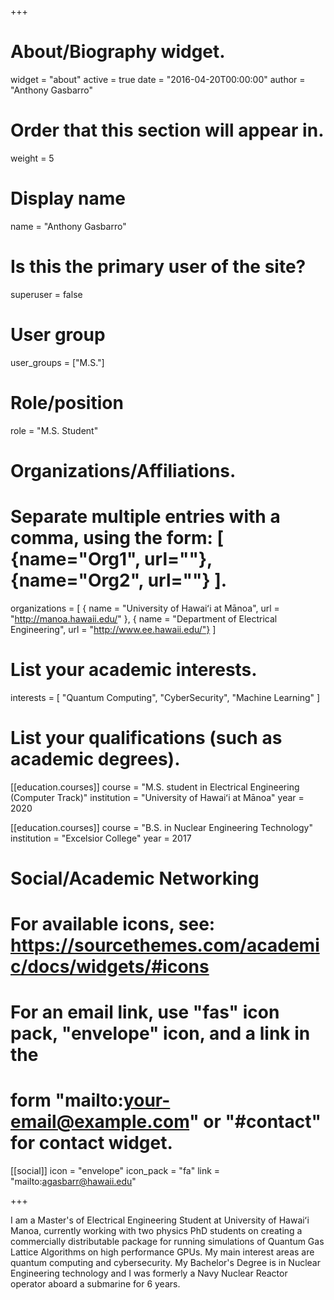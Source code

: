 +++

# About/Biography widget.
widget = "about"
active = true
date = "2016-04-20T00:00:00"
author = "Anthony Gasbarro"

# Order that this section will appear in.
weight = 5

# Display name
name = "Anthony Gasbarro"

# Is this the primary user of the site?
superuser = false

# User group
user_groups = ["M.S."]

# Role/position
role = "M.S. Student"

# Organizations/Affiliations.
# Separate multiple entries with a comma, using the form: [ {name="Org1", url=""}, {name="Org2", url=""} ].
organizations = [ { name = "University of Hawaiʻi at Mānoa", url = "http://manoa.hawaii.edu/" }, { name = "Department of Electrical Engineering", url = "http://www.ee.hawaii.edu/"} ]

# List your academic interests.
interests = [ "Quantum Computing", "CyberSecurity", "Machine Learning" ]

# List your qualifications (such as academic degrees).
[[education.courses]] 
  course = "M.S. student in Electrical Engineering (Computer Track)" 
  institution = "University of Hawaiʻi at Mānoa" 
  year = 2020

[[education.courses]] 
  course = "B.S. in Nuclear Engineering Technology"
  institution = "Excelsior College"
  year = 2017

# Social/Academic Networking
# For available icons, see: https://sourcethemes.com/academic/docs/widgets/#icons
# For an email link, use "fas" icon pack, "envelope" icon, and a link in the
# form "mailto:your-email@example.com" or "#contact" for contact widget.

[[social]] 
  icon = "envelope" 
  icon_pack = "fa" 
  link = "mailto:agasbarr@hawaii.edu"

+++

I am a Master's of Electrical Engineering Student at University of Hawaiʻi Manoa, currently working with two physics PhD students on creating a commercially distributable package for running simulations of Quantum Gas Lattice Algorithms on high performance GPUs. My main interest areas are quantum computing and cybersecurity. My Bachelor's Degree is in Nuclear Engineering technology and I was formerly a Navy Nuclear Reactor operator aboard a submarine for 6 years.  
